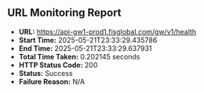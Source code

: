 ## URL Monitoring Report

- **URL:** https://api-gw1-prod1.fisglobal.com/gw/v1/health
- **Start Time:** 2025-05-21T23:33:29.435786
- **End Time:** 2025-05-21T23:33:29.637931
- **Total Time Taken:** 0.202145 seconds
- **HTTP Status Code:** 200
- **Status:** Success
- **Failure Reason:** N/A
